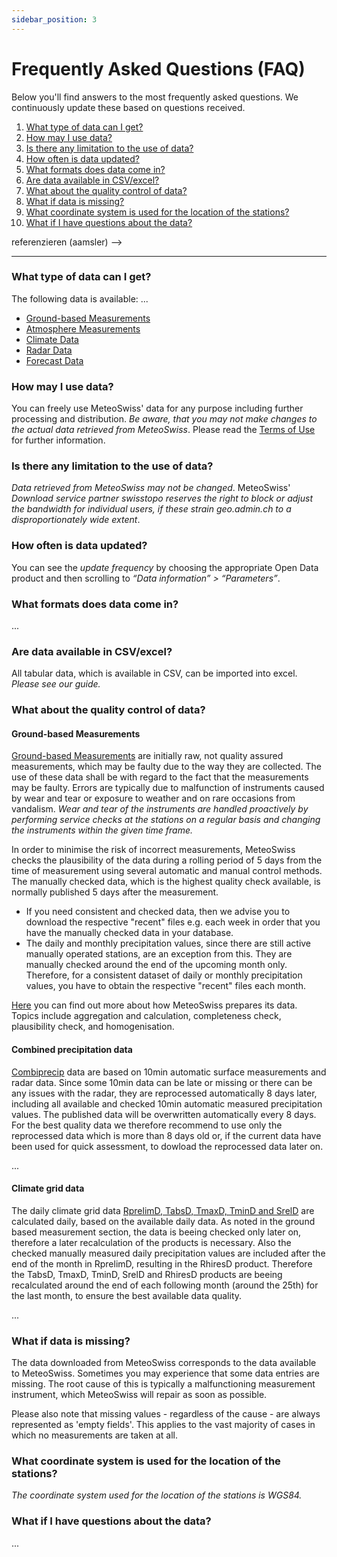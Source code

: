 ```yaml
---
sidebar_position: 3
---
```


# Frequently Asked Questions (FAQ)

Below you'll find answers to the most frequently asked questions. We continuously update these based on questions received.

<!-- Questions about the data -->
1. [What type of data can I get?](#what-type-of-data-can-i-get)
2. [How may I use data?](#how-may-i-use-data)
3. [Is there any limitation to the use of data?](#is-there-any-limitation-to-the-use-of-data)
4. [How often is data updated?](#how-often-is-data-updated)
5. [What formats does data come in?](#what-formats-does-data-come-in)
6. [Are data available in CSV/excel?](#are-data-available-in-csvexcel)
7. [What about the quality control of data?](#what-about-the-quality-control-of-data)
8. [What if data is missing?](#what-if-data-is-missing)
9. [What coordinate system is used for the location of the stations?](#what-coordinate-system-is-used-for-the-location-of-the-stations)
10. [What if I have questions about the data?](#what-if-i-have-questions-about-the-data)


<!--  TODO: Mögliche weitere Fragen:  -->
<!--  - FAQs geo.admin.ch --> referenzieren (aamsler)  -->
<!--  - Was ist ein Totalisator? (lim)  -->
<!--  - Welche Daten werden automatisch, welche manuell erhoben? (lim)  -->
<!--  - Warum werden Niederschlagsstationen anders gehandhabt als andere Stationen? (lim)  -->
<!--  - Warum ist eine Niederschlagssstation keine Atmosphärenmessung? (lim)  -->
<!--  - Warum sind Radardaten nicht auch Atmosphärenmessungen? (lim)  -->

---

### What type of data can I get?
The following data is available: ...
- [Ground-based Measurements](./a---ground-based-measurements)
- [Atmosphere Measurements](./b---atmosphere-measurements)
- [Climate Data](./c---climate-data)
- [Radar Data](./d---radar-data)
- [Forecast Data](.e/---forecast-data)



### How may I use data?
You can freely use MeteoSwiss' data for any purpose including further processing and distribution. *Be aware, that you may not make changes to the actual data retrieved from MeteoSwiss*. Please read the [Terms of Use](./general/terms-of-use) for further information.



### Is there any limitation to the use of data?
*Data retrieved from MeteoSwiss may not be changed*. MeteoSwiss' *Download service partner swisstopo reserves the right to block or adjust the bandwidth for individual users, if these strain geo.admin.ch to a disproportionately wide extent*.



### How often is data updated?
You can see the *update frequency* by choosing the appropriate Open Data product and then scrolling to *“Data information” > “Parameters”*.
<!-- Please note that lightning data does not have a specific update frequency, since the data is updated in real time. -->



<!-- ### How do I retrieve large quantities of data? -->
<!-- If you want to download large quantities of historical data, we recommend that you use download. --> 
<!-- *You can download .zip files, each containing historic data for a month or year. You are also able to download all historic data by selecting the file all.zip.* -->
<!-- Files contain the same data as in the API and are updated hourly. -->
 


### What formats does data come in?
...

<!-- MeteoSwiss’ open data is retrieved in JSON format (”JavaScript Object Notation”). JSON is a compact file format for the exchange of data. JSON is a text format which is platform- and language agnostic and which can be read by humans as well as machines. The JSON format can easily be converted to other file formats such as .csv or .xml.

All API's return GeoJSON for query responses and the downloaded files from Radar and Forecast APIs are in HDF5 and GRIB format, respectively.
 
Are data available in GIS format?

Data retrieved through the API is only available in JSON format, but DMI's open data can easiliy be imported directly into GIS. Please see our guide.

For QGIS there is a plugin called "DMI Open Data", that can be used to easily import data. Please see our guide. -->



### Are data available in CSV/excel?
All tabular data, which is available in CSV, can be imported into excel. *Please see our guide.*



### What about the quality control of data?
#### Ground-based Measurements
[Ground-based Measurements](./a---ground-based-measurements) are initially raw, not quality assured measurements, which may be faulty due to the way they are collected. The use of these data shall be with regard to the fact that the measurements may be faulty. Errors are typically due to malfunction of instruments caused by wear and tear or exposure to weather and on rare occasions from vandalism. *Wear and tear of the instruments are handled proactively by performing service checks at the stations on a regular basis and changing the instruments within the given time frame.* 

In order to minimise the risk of incorrect measurements, MeteoSwiss checks the plausibility of the data during a rolling period of 5 days from the time of measurement using several automatic and manual control methods. The manually checked data, which is the highest quality check available, is normally published 5 days after the measurement.
- If you need consistent and checked data, then we advise you to download the respective "recent" files e.g. each week in order that you have the manually checked data in your database.
- The daily and monthly precipitation values, since there are still active manually operated stations, are an exception from this. They are manually checked around the end of the upcoming month only. Therefore, for a consistent dataset of daily or monthly precipitation values, you have to obtain the respective "recent" files each month.

[Here](https://www.meteoswiss.admin.ch/weather/measurement-systems/data-management/data-preparation.html) you can find out more about how MeteoSwiss prepares its data. Topics include aggregation and calculation, completeness check, plausibility check, and homogenisation.

#### Combined precipitation data 
[Combiprecip](./d2---combined-precipitation) data are based on 10min automatic surface measurements and radar data. 
Since some 10min data can be late or missing or there can be any issues with the radar, they are reprocessed automatically 8 days later, including all available and checked 10min automatic measured precipitation values.
The published data will be overwritten automatically every 8 days. 
For the best quality data we therefore recommend to use only the reprocessed data which is more than 8 days old or, if the current data have been used for quick assessment, to dowload the reprocessed data later on. 
 
...

#### Climate grid data
The daily climate grid data [RprelimD, TabsD, TmaxD, TminD and SrelD](./c3---ground-based-spatial-climate-data) are calculated daily, based on the available daily data. As noted in the ground based measurement section, the data is beeing checked only later on, therefore a later recalculation of the products is necessary. Also the checked manually measured daily precipitation values are included after the end of the month in RprelimD, resulting in the RhiresD product. 
Therefore the TabsD, TmaxD, TminD, SrelD and RhiresD products are beeing recalculated around the end of each following month (around the 25th) for the last month, to ensure the best available data quality. 

...



<!-- ### Can I get data from third parties? -->
<!-- It is possible to download data from third parties, if an agreement exists between the third party and MeteoSwiss. The owner of the station is marked in the station metadata file of the respective Open Data product.

*If you have questions regarding data from third parties, please contact the authority responsible for the specific station or the data derived therefrom.* -->



### What if data is missing?
The data downloaded from MeteoSwiss corresponds to the data available to MeteoSwiss. Sometimes you may experience that some data entries are missing. The root cause of this is typically a malfunctioning measurement instrument, which MeteoSwiss will repair as soon as possible.

Please also note that missing values - regardless of the cause - are always represented as 'empty fields'. This applies to the vast majority of cases in which no measurements are taken at all.



### What coordinate system is used for the location of the stations?
*The coordinate system used for the location of the stations is WGS84.*
 
<!-- ### Why is MeteoSwiss' 1x1km grid data not available as open data? -->
<!-- *The 1x1 km grid is used as an intermediate basis to construct the spatial resolutions 10x10 km, 20x20 km, municipality data and country data. Under certain weather conditions the 1x1 km grid data can be quite imprecise, but by aggregating it to larger areas the uncertainty is reduced. Furthermore, 3rd party data, which MeteoSwiss doesn’t have permission to redistribute, can be deducted directly from the 1x1 km grid data.* -->



### What if I have questions about the data?
...

<!-- If you have questions regarding data, please contact the authority responsible for the specific station or the data derived therefrom.

You can see the owner of a station by selecting the appropriate Open Data product and then *choosing “Data information” > “Stations”* -->

<!-- ### What kind of optical flow method do you use for MeteoSwiss radar forecast? -->
<!-- In the radar forecast on www.dmi.dk we use Gunnar Farnebäck's dense optical flow algorithm as implemented in OpenCV: https://docs.opencv.org/3.4/de/d9e/classcv_1_1FarnebackOpticalFlow.html

We also use a range of other methods (e.g. Lucas-Kanade optical flow) available in pySTEPS: https://pysteps.readthedocs.io -->
 
<!-- ### Why is radar data in 5 minute intervals on *MeteoSwiss' App and Web* when full-range radar scans are only available in ten minute intervals through the Open Data service? -->
<!-- Radar data on *MeteoSwiss' App and Web* is a special product that *only shows the lowest elevation scan which is gathered every 5 minutes*. This data is currently not a part of MeteoSwiss' Open Data service. -->
 
<!-- ### *Why is the geographical location of the MeteoSwiss' forecast model inaccurate when visualized in certain GIS tools?* -->
<!-- *Depending on which tool or application used to visualize and process the GRIB file, an error in the geographical placement might occur due to a maximal decimal precision of three in GRIB files. Because of the high resolution of the model, a precision of 4 or 5 decimals is needed in certain geographical areas.*

*In order to compensate you have to use the eastern and western reach together with the number of grids all of which are written in the header of the GRIB file, to calculate the grid distance in degrees as shown in the following equation: ((..))*

*A precision of at least five decimals is recommended when using the above equation.*

*Now use the calculated grid distance along with the western reach and the number of grids to calculate the accurate eastern reach by using the following equation: ((..))* -->


